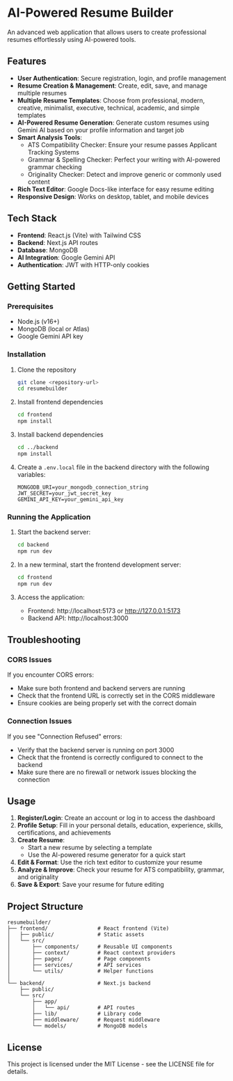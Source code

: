 # AI-Powered Resume Builder

An advanced web application that allows users to create professional resumes effortlessly using AI-powered tools.

## Features

- **User Authentication**: Secure registration, login, and profile management
- **Resume Creation & Management**: Create, edit, save, and manage multiple resumes
- **Multiple Resume Templates**: Choose from professional, modern, creative, minimalist, executive, technical, academic, and simple templates
- **AI-Powered Resume Generation**: Generate custom resumes using Gemini AI based on your profile information and target job
- **Smart Analysis Tools**:
  - ATS Compatibility Checker: Ensure your resume passes Applicant Tracking Systems
  - Grammar & Spelling Checker: Perfect your writing with AI-powered grammar checking
  - Originality Checker: Detect and improve generic or commonly used content
- **Rich Text Editor**: Google Docs-like interface for easy resume editing
- **Responsive Design**: Works on desktop, tablet, and mobile devices

## Tech Stack

- **Frontend**: React.js (Vite) with Tailwind CSS
- **Backend**: Next.js API routes
- **Database**: MongoDB
- **AI Integration**: Google Gemini API
- **Authentication**: JWT with HTTP-only cookies

## Getting Started

### Prerequisites

- Node.js (v16+)
- MongoDB (local or Atlas)
- Google Gemini API key

### Installation

1. Clone the repository
   ```bash
   git clone <repository-url>
   cd resumebuilder
   ```

2. Install frontend dependencies
   ```bash
   cd frontend
   npm install
   ```

3. Install backend dependencies
   ```bash
   cd ../backend
   npm install
   ```

4. Create a `.env.local` file in the backend directory with the following variables:
   ```
   MONGODB_URI=your_mongodb_connection_string
   JWT_SECRET=your_jwt_secret_key
   GEMINI_API_KEY=your_gemini_api_key
   ```

### Running the Application

1. Start the backend server:
   ```bash
   cd backend
   npm run dev
   ```

2. In a new terminal, start the frontend development server:
   ```bash
   cd frontend
   npm run dev
   ```

3. Access the application:
   - Frontend: http://localhost:5173 or http://127.0.0.1:5173
   - Backend API: http://localhost:3000

## Troubleshooting

### CORS Issues
If you encounter CORS errors:
- Make sure both frontend and backend servers are running
- Check that the frontend URL is correctly set in the CORS middleware
- Ensure cookies are being properly set with the correct domain

### Connection Issues
If you see "Connection Refused" errors:
- Verify that the backend server is running on port 3000
- Check that the frontend is correctly configured to connect to the backend
- Make sure there are no firewall or network issues blocking the connection

## Usage

1. **Register/Login**: Create an account or log in to access the dashboard
2. **Profile Setup**: Fill in your personal details, education, experience, skills, certifications, and achievements
3. **Create Resume**: 
   - Start a new resume by selecting a template
   - Use the AI-powered resume generator for a quick start
4. **Edit & Format**: Use the rich text editor to customize your resume
5. **Analyze & Improve**: Check your resume for ATS compatibility, grammar, and originality
6. **Save & Export**: Save your resume for future editing

## Project Structure

```
resumebuilder/
├── frontend/                # React frontend (Vite)
│   ├── public/              # Static assets
│   └── src/
│       ├── components/      # Reusable UI components
│       ├── context/         # React context providers
│       ├── pages/           # Page components
│       ├── services/        # API services
│       └── utils/           # Helper functions
│
└── backend/                 # Next.js backend
    ├── public/
    └── src/
        ├── app/
        │   └── api/         # API routes
        ├── lib/             # Library code
        ├── middleware/      # Request middleware
        └── models/          # MongoDB models
```

## License

This project is licensed under the MIT License - see the LICENSE file for details. 